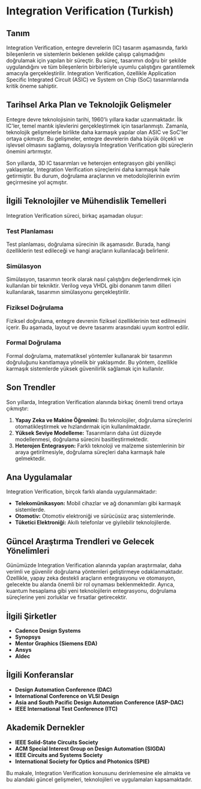 # Integration Verification (Turkish)

## Tanım

Integration Verification, entegre devrelerin (IC) tasarım aşamasında, farklı bileşenlerin ve sistemlerin beklenen şekilde çalışıp çalışmadığını doğrulamak için yapılan bir süreçtir. Bu süreç, tasarımın doğru bir şekilde uygulandığını ve tüm bileşenlerin birbirleriyle uyumlu çalıştığını garantilemek amacıyla gerçekleştirilir. Integration Verification, özellikle Application Specific Integrated Circuit (ASIC) ve System on Chip (SoC) tasarımlarında kritik öneme sahiptir.

## Tarihsel Arka Plan ve Teknolojik Gelişmeler

Entegre devre teknolojisinin tarihi, 1960'lı yıllara kadar uzanmaktadır. İlk IC'ler, temel mantık işlevlerini gerçekleştirmek için tasarlanmıştı. Zamanla, teknolojik gelişmelerle birlikte daha karmaşık yapılar olan ASIC ve SoC'ler ortaya çıkmıştır. Bu gelişmeler, entegre devrelerin daha büyük ölçekli ve işlevsel olmasını sağlamış, dolayısıyla Integration Verification gibi süreçlerin önemini artırmıştır.

Son yıllarda, 3D IC tasarımları ve heterojen entegrasyon gibi yenilikçi yaklaşımlar, Integration Verification süreçlerini daha karmaşık hale getirmiştir. Bu durum, doğrulama araçlarının ve metodolojilerinin evrim geçirmesine yol açmıştır.

## İlgili Teknolojiler ve Mühendislik Temelleri

Integration Verification süreci, birkaç aşamadan oluşur:

### Test Planlaması

Test planlaması, doğrulama sürecinin ilk aşamasıdır. Burada, hangi özelliklerin test edileceği ve hangi araçların kullanılacağı belirlenir.

### Simülasyon

Simülasyon, tasarımın teorik olarak nasıl çalıştığını değerlendirmek için kullanılan bir tekniktir. Verilog veya VHDL gibi donanım tanım dilleri kullanılarak, tasarımın simülasyonu gerçekleştirilir.

### Fiziksel Doğrulama

Fiziksel doğrulama, entegre devrenin fiziksel özelliklerinin test edilmesini içerir. Bu aşamada, layout ve devre tasarımı arasındaki uyum kontrol edilir.

### Formal Doğrulama

Formal doğrulama, matematiksel yöntemler kullanarak bir tasarımın doğruluğunu kanıtlamaya yönelik bir yaklaşımdır. Bu yöntem, özellikle karmaşık sistemlerde yüksek güvenilirlik sağlamak için kullanılır.

## Son Trendler

Son yıllarda, Integration Verification alanında birkaç önemli trend ortaya çıkmıştır:

1. **Yapay Zeka ve Makine Öğrenimi:** Bu teknolojiler, doğrulama süreçlerini otomatikleştirmek ve hızlandırmak için kullanılmaktadır.
2. **Yüksek Seviye Modelleme:** Tasarımların daha üst düzeyde modellenmesi, doğrulama sürecini basitleştirmektedir.
3. **Heterojen Entegrasyon:** Farklı teknoloji ve malzeme sistemlerinin bir araya getirilmesiyle, doğrulama süreçleri daha karmaşık hale gelmektedir.

## Ana Uygulamalar

Integration Verification, birçok farklı alanda uygulanmaktadır:

- **Telekomünikasyon:** Mobil cihazlar ve ağ donanımları gibi karmaşık sistemlerde.
- **Otomotiv:** Otomotiv elektroniği ve sürücüsüz araç sistemlerinde.
- **Tüketici Elektroniği:** Akıllı telefonlar ve giyilebilir teknolojilerde.

## Güncel Araştırma Trendleri ve Gelecek Yönelimleri

Günümüzde Integration Verification alanında yapılan araştırmalar, daha verimli ve güvenilir doğrulama yöntemleri geliştirmeye odaklanmaktadır. Özellikle, yapay zeka destekli araçların entegrasyonu ve otomasyon, gelecekte bu alanda önemli bir rol oynaması beklenmektedir. Ayrıca, kuantum hesaplama gibi yeni teknolojilerin entegrasyonu, doğrulama süreçlerine yeni zorluklar ve fırsatlar getirecektir.

## İlgili Şirketler

- **Cadence Design Systems**
- **Synopsys**
- **Mentor Graphics (Siemens EDA)**
- **Ansys**
- **Aldec**

## İlgili Konferanslar

- **Design Automation Conference (DAC)**
- **International Conference on VLSI Design**
- **Asia and South Pacific Design Automation Conference (ASP-DAC)**
- **IEEE International Test Conference (ITC)**

## Akademik Dernekler

- **IEEE Solid-State Circuits Society**
- **ACM Special Interest Group on Design Automation (SIGDA)**
- **IEEE Circuits and Systems Society**
- **International Society for Optics and Photonics (SPIE)**

Bu makale, Integration Verification konusunu derinlemesine ele almakta ve bu alandaki güncel gelişmeleri, teknolojileri ve uygulamaları kapsamaktadır.